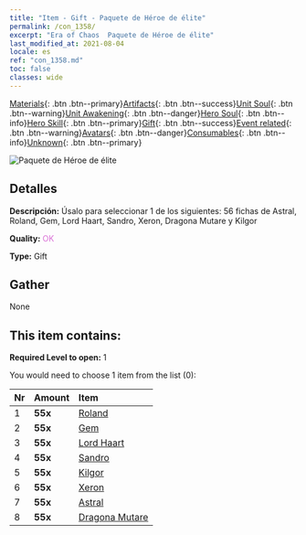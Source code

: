 ```yaml
---
title: "Item - Gift - Paquete de Héroe de élite"
permalink: /con_1358/
excerpt: "Era of Chaos  Paquete de Héroe de élite"
last_modified_at: 2021-08-04
locale: es
ref: "con_1358.md"
toc: false
classes: wide
---
```

 [Materials](/ItemsES/){: .btn .btn--primary}[Artifacts](/ItemsES/Artifacts/){: .btn .btn--success}[Unit Soul](/ItemsES/UnitSoul/){: .btn .btn--warning}[Unit Awakening](/ItemsES/UnitAwakening/){: .btn .btn--danger}[Hero Soul](/ItemsES/HeroSoul/){: .btn .btn--info}[Hero Skill](/ItemsES/HeroSkill/){: .btn .btn--primary}[Gift](/ItemsES/Gift/){: .btn .btn--success}[Event related](/ItemsES/Events/){: .btn .btn--warning}[Avatars](/ItemsES/Avatars/){: .btn .btn--danger}[Consumables](/ItemsES/Consumables/){: .btn .btn--info}[Unknown](/ItemsES/Unknown/){: .btn .btn--primary}

 ![Paquete de Héroe de élite](/images/t/i_907065.png)

## Detalles
 **Descripción:** Úsalo para seleccionar 1 de los siguientes: 56 fichas de Astral, Roland, Gem, Lord Haart, Sandro, Xeron, Dragona Mutare y Kilgor

 **Quality:** <span style="color: #DA70D6">OK</span>

 **Type:** Gift

## Gather

  None

## This item contains:

 **Required Level to open:** 1

 You would need to choose 1 item from the list (0):

  | Nr | Amount |     Item    |
  |:---|:-------|:------------|
  | 1 |  **55x** | [Roland](/ItemsES/her_362/) |  | 
  | 2 |  **55x** | [Gem](/ItemsES/her_369/) |  | 
  | 3 |  **55x** | [Lord Haart](/ItemsES/her_370/) |  | 
  | 4 |  **55x** | [Sandro](/ItemsES/her_371/) |  | 
  | 5 |  **55x** | [Kilgor](/ItemsES/her_374/) |  | 
  | 6 |  **55x** | [Xeron](/ItemsES/her_383/) |  | 
  | 7 |  **55x** | [Astral](/ItemsES/her_388/) |  | 
  | 8 |  **55x** | [Dragona Mutare](/ItemsES/her_390/) |  | 

